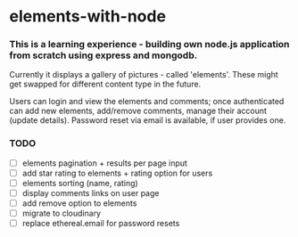# elements-with-node

### This is a learning experience - building own node.js application from scratch using express and mongodb.

Currently it displays a gallery of pictures - called 'elements'. These might get swapped for different content type in the future.

Users can login and view the elements and comments; once authenticated can add new elements, add/remove comments, manage their account (update details). Password reset via email is available, if user provides one.


### TODO
- [ ] elements pagination + results per page input
- [ ] add star rating to elements + rating option for users
- [ ] elements sorting (name, rating)
- [ ] display comments links on user page
- [ ] add remove option to elements
- [ ] migrate to cloudinary
- [ ] replace ethereal.email for password resets
